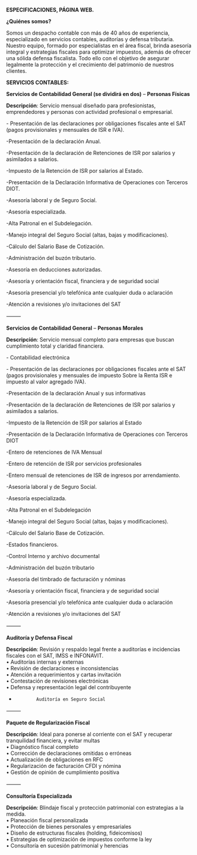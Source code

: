 **ESPECIFICACIONES, PÁGINA WEB.**

**¿Quiénes somos?**

Somos un despacho contable con más de 40 años de experiencia, especializado en servicios contables, auditorías y defensa tributaria. Nuestro equipo, formado por especialistas en el área fiscal, brinda asesoría integral y estrategias fiscales para optimizar impuestos, además de ofrecer una sólida defensa fiscalista. Todo ello con el objetivo de asegurar legalmente la protección y el crecimiento del patrimonio de nuestros clientes.

**SERVICIOS CONTABLES:** 

**Servicios de  Contabilidad General (se dividirá en dos)**  – **Personas Físicas**

**Descripción**: Servicio mensual diseñado para profesionistas, emprendedores y personas con actividad profesional o empresarial.

\- Presentación de las declaraciones por obligaciones fiscales ante el SAT (pagos provisionales y mensuales de ISR e IVA).

\-Presentación de la declaración Anual.

\-Presentación de la declaración de Retenciones de ISR por salarios y asimilados a salarios.

\-Impuesto de la Retención de ISR por salarios al Estado.

\-Presentación de la Declaración Informativa de Operaciones con Terceros DIOT.

\-Asesoría laboral y de Seguro Social.

\-Asesoría especializada.

\-Alta Patronal en el Subdelegación.

\-Manejo integral del Seguro Social (altas, bajas y modificaciones).

\-Cálculo del Salario Base de Cotización.

\-Administración del buzón tributario.

\-Asesoría en deducciones autorizadas.

\-Asesoría y orientación fiscal, financiera y de seguridad social

\-Asesoría presencial y/o telefónica ante cualquier duda o aclaración

\-Atención a revisiones y/o invitaciones del SAT

⸻

**Servicios de Contabilidad General** – **Personas Morales**

**Descripción**: Servicio mensual completo para empresas que buscan cumplimiento total y claridad financiera.

\- Contabilidad electrónica

 \- Presentación de las declaraciones por obligaciones fiscales ante el SAT (pagos provisionales y mensuales de impuesto Sobre la Renta ISR e impuesto al valor agregado IVA).

 \-Presentación de la declaración Anual y sus informativas

 \-Presentación de la declaración de Retenciones de ISR por salarios y asimilados a salarios.

 \-Impuesto de la Retención de ISR por salarios al Estado

 \-Presentación de la Declaración Informativa de Operaciones con Terceros DIOT

 \-Entero de retenciones de IVA Mensual

 \-Entero de retención de ISR por servicios profesionales

 \-Entero mensual de retenciones de ISR de ingresos por arrendamiento.

\-Asesoría laboral y de Seguro Social.

\-Asesoría especializada.

\-Alta Patronal en el Subdelegación

\-Manejo integral del Seguro Social (altas, bajas y modificaciones).

\-Cálculo del Salario Base de Cotización.

 \-Estados financieros.

 \-Control Interno y archivo documental

 \-Administración del buzón tributario

 \-Asesoría del timbrado de facturación y nóminas

 \-Asesoría y orientación fiscal, financiera y de seguridad social

 \-Asesoría presencial y/o telefónica ante cualquier duda o aclaración

 \-Atención a revisiones y/o invitaciones del SAT

     

⸻

**Auditoría y Defensa Fiscal**

**Descripción**: Revisión y respaldo legal frente a auditorías e incidencias fiscales con el SAT, IMSS e INFONAVIT.  
	•	Auditorías internas y externas  
	•	Revisión de declaraciones e inconsistencias  
	•	Atención a requerimientos y cartas invitación  
	•	Contestación de revisiones electrónicas  
	•	Defensa y representación legal del contribuyente

-             Auditoría en Seguro Social 

⸻

**Paquete de Regularización Fiscal**

**Descripción**: Ideal para ponerse al corriente con el SAT y recuperar tranquilidad financiera, y evitar multas   
	•	Diagnóstico fiscal completo   
	•	Corrección de declaraciones omitidas o erróneas  
	•	Actualización de obligaciones en RFC  
	•	Regularización de facturación CFDI y nómina  
	•	Gestión de opinión de cumplimiento positiva

⸻

**Consultoría Especializada**

**Descripción**: Blindaje fiscal y protección patrimonial con estrategias a la medida.  
	•	Planeación fiscal personalizada  
	•	Protección de bienes personales y empresariales  
	•	Diseño de estructuras fiscales (holding, fideicomisos)  
	•	Estrategias de optimización de impuestos conforme la ley  
	•	Consultoría en sucesión patrimonial y herencias  

